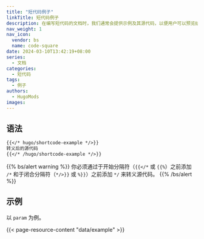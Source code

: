 ```yaml
---
title: "短代码例子"
linkTitle: 短代码例子
description: 在编写短代码的文档时，我们通常会提供示例及其源代码，以便用户可以预览结果、阅读和复制代码，而这将需要你重复相似的代码两次。有了这个短代码，你仅需键入一次源代码则可以实现这一点。 
nav_weight: 1
nav_icon:
  vendor: bs
  name: code-square
date: 2024-03-10T13:42:19+08:00
series:
  - 文档
categories:
  - 短代码
tags:
  - 例子
authors:
  - HugoMods
images:
---
```


## 语法

```markdown
{{</* hugo/shortcode-example */>}}
转义后的源代码
{{</* /hugo/shortcode-example */>}}
```

{{% bs/alert warning %}}
你必须通过于开始分隔符（`{{</*` 或 `{{%`）之前添加 `/*` 和于闭合分隔符（`*/>}}` 或 `%}}`）之前添加 `*/` 来转义源代码。
{{% /bs/alert %}}

## 示例

以 `param` 为例。

{{< page-resource-content "data/example" >}}
